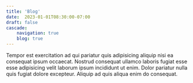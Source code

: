 ```yaml
---
title: 'Blog'
date:  2023-01-01T08:30:00-07:00
draft: false
cascade: 
    navigation: true
    blog: true
---
```


Tempor est exercitation ad qui pariatur quis adipisicing aliquip nisi ea consequat ipsum occaecat. Nostrud consequat ullamco laboris fugiat esse esse adipisicing velit laborum ipsum incididunt ut enim. Dolor pariatur nulla quis fugiat dolore excepteur. Aliquip ad quis aliqua enim do consequat.
